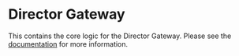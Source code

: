 # Director Gateway

This contains the core logic for the Director Gateway. Please see the [documentation](https://docs.director.run/sdk/gateway) for more information.
